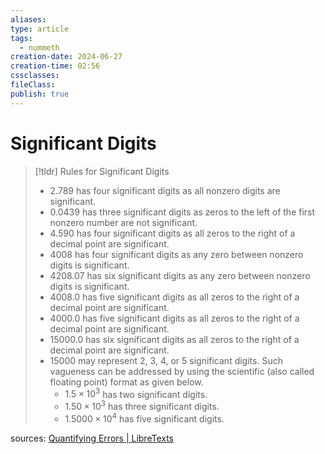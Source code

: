 ```yaml
---
aliases: 
type: article
tags:
  - nummeth
creation-date: 2024-06-27
creation-time: 02:56
cssclasses: 
fileClass: 
publish: true
---
```

# Significant Digits
> [!tldr] Rules for Significant Digits
> - $2.789$ has four significant digits as all nonzero digits are significant.
> - $0.0439$ has three significant digits as zeros to the left of the first nonzero number are not significant.
> - $4.590$ has four significant digits as all zeros to the right of a decimal point are significant.
> - $4008$ has four significant digits as any zero between nonzero digits is significant.
> - $4208.07$ has six significant digits as any zero between nonzero digits is significant.
> - $4008.0$ has five significant digits as all zeros to the right of a decimal point are significant.
> - $4000.0$ has five significant digits as all zeros to the right of a decimal point are significant.
> - $15000.0$ has six significant digits as all zeros to the right of a decimal point are significant.
> - $15000$ may represent 2, 3, 4, or 5 significant digits. Such vagueness can be addressed by using the scientific (also called floating point) format as given below.
> 	- $1.5 \times 10^3$ has two significant digits.
> 	- $1.50 \times 10^3$ has three significant digits. 
> 	- $1.5000 \times 10^4$ has five significant digits.

sources:
[Quantifying Errors | LibreTexts](https://math.libretexts.org/Workbench/Numerical_Methods_with_Applications_(Kaw)/1%3A_Introduction/1.02%3A_Quantifying_Errors)